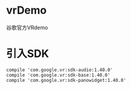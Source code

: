 # vrDemo
谷歌官方VRdemo

# 引入SDK
    compile 'com.google.vr:sdk-audio:1.40.0'
    compile 'com.google.vr:sdk-base:1.40.0'
    compile 'com.google.vr:sdk-panowidget:1.40.0'
